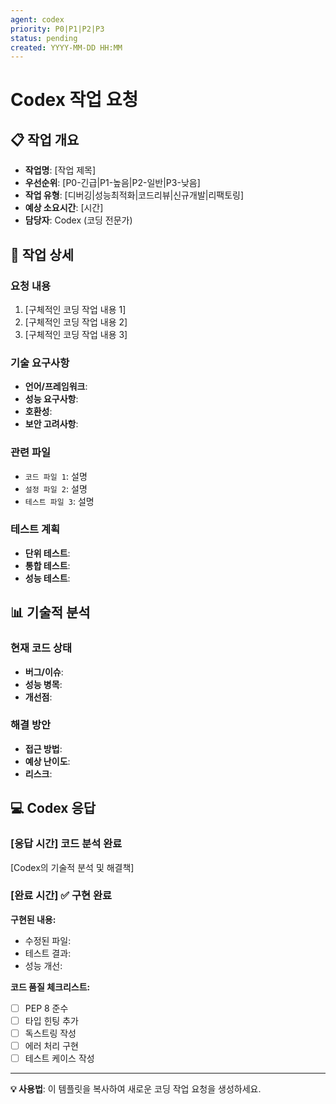 ```yaml
---
agent: codex
priority: P0|P1|P2|P3
status: pending
created: YYYY-MM-DD HH:MM
---
```


# Codex 작업 요청

## 📋 작업 개요
- **작업명**: [작업 제목]
- **우선순위**: [P0-긴급|P1-높음|P2-일반|P3-낮음]
- **작업 유형**: [디버깅|성능최적화|코드리뷰|신규개발|리팩토링]
- **예상 소요시간**: [시간]
- **담당자**: Codex (코딩 전문가)

## 🎯 작업 상세

### 요청 내용
1. [구체적인 코딩 작업 내용 1]
2. [구체적인 코딩 작업 내용 2]
3. [구체적인 코딩 작업 내용 3]

### 기술 요구사항
- **언어/프레임워크**: 
- **성능 요구사항**: 
- **호환성**: 
- **보안 고려사항**: 

### 관련 파일
- `코드 파일 1`: 설명
- `설정 파일 2`: 설명
- `테스트 파일 3`: 설명

### 테스트 계획
- **단위 테스트**: 
- **통합 테스트**: 
- **성능 테스트**: 

## 📊 기술적 분석

### 현재 코드 상태
- **버그/이슈**: 
- **성능 병목**: 
- **개선점**: 

### 해결 방안
- **접근 방법**: 
- **예상 난이도**: 
- **리스크**: 

## 💻 Codex 응답

### [응답 시간] 코드 분석 완료

[Codex의 기술적 분석 및 해결책]

### [완료 시간] ✅ 구현 완료

**구현된 내용:**
- 수정된 파일: 
- 테스트 결과: 
- 성능 개선: 

**코드 품질 체크리스트:**
- [ ] PEP 8 준수
- [ ] 타입 힌팅 추가
- [ ] 독스트링 작성
- [ ] 에러 처리 구현
- [ ] 테스트 케이스 작성

---

**💡 사용법**: 이 템플릿을 복사하여 새로운 코딩 작업 요청을 생성하세요.